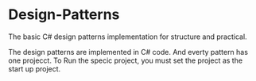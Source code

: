 # Design-Patterns
The basic C# design patterns implementation for structure and practical.

The design patterns are implemented in C# code.
And everty pattern has one projecct. To Run the specic project, you must set the project as the start up project.
